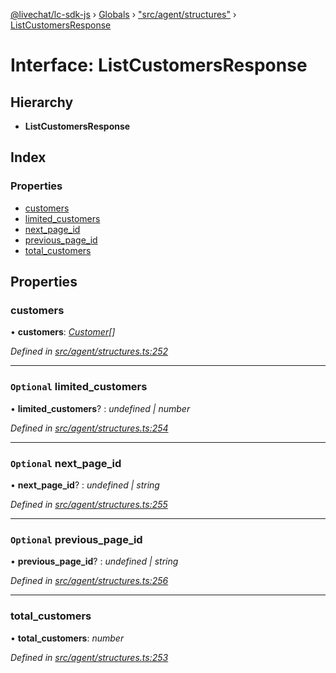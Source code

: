 [@livechat/lc-sdk-js](../README.md) › [Globals](../globals.md) › ["src/agent/structures"](../modules/_src_agent_structures_.md) › [ListCustomersResponse](_src_agent_structures_.listcustomersresponse.md)

# Interface: ListCustomersResponse

## Hierarchy

* **ListCustomersResponse**

## Index

### Properties

* [customers](_src_agent_structures_.listcustomersresponse.md#customers)
* [limited_customers](_src_agent_structures_.listcustomersresponse.md#optional-limited_customers)
* [next_page_id](_src_agent_structures_.listcustomersresponse.md#optional-next_page_id)
* [previous_page_id](_src_agent_structures_.listcustomersresponse.md#optional-previous_page_id)
* [total_customers](_src_agent_structures_.listcustomersresponse.md#total_customers)

## Properties

###  customers

• **customers**: *[Customer](_src_objects_index_.customer.md)[]*

*Defined in [src/agent/structures.ts:252](https://github.com/livechat/lc-sdk-js/blob/adb7bb1/src/agent/structures.ts#L252)*

___

### `Optional` limited_customers

• **limited_customers**? : *undefined | number*

*Defined in [src/agent/structures.ts:254](https://github.com/livechat/lc-sdk-js/blob/adb7bb1/src/agent/structures.ts#L254)*

___

### `Optional` next_page_id

• **next_page_id**? : *undefined | string*

*Defined in [src/agent/structures.ts:255](https://github.com/livechat/lc-sdk-js/blob/adb7bb1/src/agent/structures.ts#L255)*

___

### `Optional` previous_page_id

• **previous_page_id**? : *undefined | string*

*Defined in [src/agent/structures.ts:256](https://github.com/livechat/lc-sdk-js/blob/adb7bb1/src/agent/structures.ts#L256)*

___

###  total_customers

• **total_customers**: *number*

*Defined in [src/agent/structures.ts:253](https://github.com/livechat/lc-sdk-js/blob/adb7bb1/src/agent/structures.ts#L253)*
